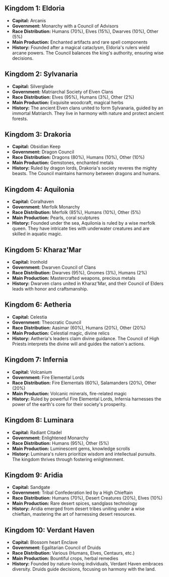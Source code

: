 
## Kingdom 1: Eldoria
- **Capital:** Arcanis
- **Government:** Monarchy with a Council of Advisors
- **Race Distribution:** Humans (70%), Elves (15%), Dwarves (10%), Other (5%)
- **Main Production:** Enchanted artifacts and rare spell components
- **History:** Founded after a magical cataclysm, Eldoria's rulers wield arcane powers. The Council balances the king's authority, ensuring wise decisions.

## Kingdom 2: Sylvanaria
- **Capital:** Silverglade
- **Government:** Matriarchal Society of Elven Clans
- **Race Distribution:** Elves (95%), Humans (3%), Other (2%)
- **Main Production:** Exquisite woodcraft, magical herbs
- **History:** The ancient Elven clans united to form Sylvanaria, guided by an immortal Matriarch. They live in harmony with nature and protect ancient forests.

## Kingdom 3: Drakoria
- **Capital:** Obsidian Keep
- **Government:** Dragon Council
- **Race Distribution:** Dragons (80%), Humans (10%), Other (10%)
- **Main Production:** Gemstones, enchanted metals
- **History:** Ruled by dragon lords, Drakoria's society reveres the mighty beasts. The Council maintains harmony between dragons and humans.

## Kingdom 4: Aquilonia
- **Capital:** Coralhaven
- **Government:** Merfolk Monarchy
- **Race Distribution:** Merfolk (85%), Humans (10%), Other (5%)
- **Main Production:** Pearls, coral sculptures
- **History:** Founded under the sea, Aquilonia is ruled by a wise merfolk queen. They have intricate ties with underwater creatures and are skilled in aquatic magic.

## Kingdom 5: Kharaz'Mar
- **Capital:** Ironhold
- **Government:** Dwarven Council of Clans
- **Race Distribution:** Dwarves (95%), Gnomes (3%), Humans (2%)
- **Main Production:** Mastercrafted weapons, precious metals
- **History:** Dwarven clans united in Kharaz'Mar, and their Council of Elders leads with honor and craftsmanship.

## Kingdom 6: Aetheria
- **Capital:** Celestia
- **Government:** Theocratic Council
- **Race Distribution:** Aasimar (60%), Humans (20%), Other (20%)
- **Main Production:** Celestial magic, divine relics
- **History:** Aetheria's leaders claim divine guidance. The Council of High Priests interprets the divine will and guides the nation's actions.

## Kingdom 7: Infernia
- **Capital:** Volcanium
- **Government:** Fire Elemental Lords
- **Race Distribution:** Fire Elementals (60%), Salamanders (20%), Other (20%)
- **Main Production:** Volcanic minerals, fire-related magic
- **History:** Ruled by powerful Fire Elemental Lords, Infernia harnesses the power of the earth's core for their society's prosperity.

## Kingdom 8: Luminara
- **Capital:** Radiant Citadel
- **Government:** Enlightened Monarchy
- **Race Distribution:** Humans (95%), Other (5%)
- **Main Production:** Luminescent gems, knowledge scrolls
- **History:** Luminara's rulers prioritize wisdom and intellectual pursuits. The kingdom thrives through fostering enlightenment.

## Kingdom 9: Aridia
- **Capital:** Sandgate
- **Government:** Tribal Confederation led by a High Chieftain
- **Race Distribution:** Humans (70%), Desert Creatures (20%), Elves (10%)
- **Main Production:** Rare desert spices, sandglass technology
- **History:** Aridia emerged from desert tribes uniting under a wise chieftain, mastering the art of harnessing desert resources.

## Kingdom 10: Verdant Haven
- **Capital:** Blossom heart Enclave
- **Government:** Egalitarian Council of Druids
- **Race Distribution:** Various (Humans, Elves, Centaurs, etc.)
- **Main Production:** Bountiful crops, herbal remedies
- **History:** Founded by nature-loving individuals, Verdant Haven embraces diversity. Druids guide decisions, focusing on harmony with the land.
